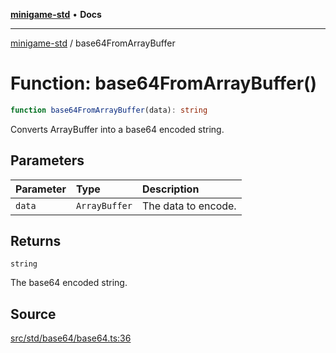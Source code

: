 [**minigame-std**](../index.md) • **Docs**

***

[minigame-std](../index.md) / base64FromArrayBuffer

# Function: base64FromArrayBuffer()

```ts
function base64FromArrayBuffer(data): string
```

Converts ArrayBuffer into a base64 encoded string.

## Parameters

| Parameter | Type | Description |
| :------ | :------ | :------ |
| `data` | `ArrayBuffer` | The data to encode. |

## Returns

`string`

The base64 encoded string.

## Source

[src/std/base64/base64.ts:36](https://github.com/JiangJie/minigame-std/blob/fe87039c9bf9e09f2936bdac3b9a02fcf5e4b50c/src/std/base64/base64.ts#L36)
